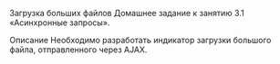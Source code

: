 Загрузка больших файлов
Домашнее задание к занятию 3.1 «Асинхронные запросы».

Описание
Необходимо разработать индикатор загрузки большого файла, отправленного через AJAX.